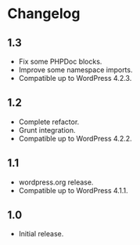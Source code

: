 # Changelog

## 1.3
- Fix some PHPDoc blocks.
- Improve some namespace imports.
- Compatible up to WordPress 4.2.3.

## 1.2
- Complete refactor.
- Grunt integration.
- Compatible up to WordPress 4.2.2.

## 1.1
- wordpress.org release.
- Compatible up to WordPress 4.1.1.

## 1.0
- Initial release.
